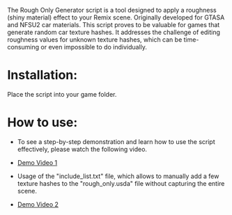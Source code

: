 The Rough Only Generator script is a tool designed to apply a roughness (shiny material) effect to your Remix scene. Originally developed for GTASA and NFSU2 car materials.
This script proves to be valuable for games that generate random car texture hashes. It addresses the challenge of editing roughness values for unknown texture hashes, which can be time-consuming or even impossible to do individually.

# Installation:
Place the script into your game folder.

# How to use:
- To see a step-by-step demonstration and learn how to use the script effectively, please watch the following video.
- [Demo Video 1](https://youtu.be/EywA7nKUMdw)

- Usage of the "include_list.txt" file, which allows to manually add a few texture hashes to the "rough_only.usda" file without capturing the entire scene.
- [Demo Video 2](https://youtu.be/1Tht0gLZ3iw )
